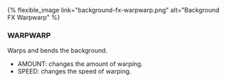 ---
---
{% flexible_image link="background-fx-warpwarp.png" alt="Background FX Warpwarp" %}

### WARPWARP
Warps and bends the background.

* AMOUNT: changes the amount of warping.
* SPEED: changes the speed of warping.
